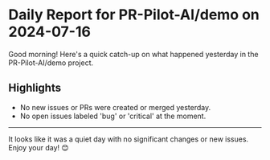 # Daily Report for PR-Pilot-AI/demo on 2024-07-16

Good morning! Here's a quick catch-up on what happened yesterday in the PR-Pilot-AI/demo project.

## Highlights
- No new issues or PRs were created or merged yesterday.
- No open issues labeled 'bug' or 'critical' at the moment.

---

It looks like it was a quiet day with no significant changes or new issues. Enjoy your day! 😊